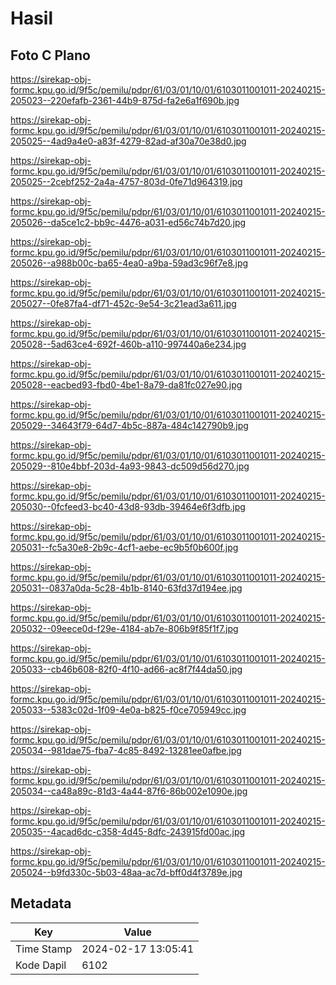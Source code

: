 # Hasil

## Foto C Plano

https://sirekap-obj-formc.kpu.go.id/9f5c/pemilu/pdpr/61/03/01/10/01/6103011001011-20240215-205023--220efafb-2361-44b9-875d-fa2e6a1f690b.jpg

https://sirekap-obj-formc.kpu.go.id/9f5c/pemilu/pdpr/61/03/01/10/01/6103011001011-20240215-205025--4ad9a4e0-a83f-4279-82ad-af30a70e38d0.jpg

https://sirekap-obj-formc.kpu.go.id/9f5c/pemilu/pdpr/61/03/01/10/01/6103011001011-20240215-205025--2cebf252-2a4a-4757-803d-0fe71d964319.jpg

https://sirekap-obj-formc.kpu.go.id/9f5c/pemilu/pdpr/61/03/01/10/01/6103011001011-20240215-205026--da5ce1c2-bb9c-4476-a031-ed56c74b7d20.jpg

https://sirekap-obj-formc.kpu.go.id/9f5c/pemilu/pdpr/61/03/01/10/01/6103011001011-20240215-205026--a988b00c-ba65-4ea0-a9ba-59ad3c96f7e8.jpg

https://sirekap-obj-formc.kpu.go.id/9f5c/pemilu/pdpr/61/03/01/10/01/6103011001011-20240215-205027--0fe87fa4-df71-452c-9e54-3c21ead3a611.jpg

https://sirekap-obj-formc.kpu.go.id/9f5c/pemilu/pdpr/61/03/01/10/01/6103011001011-20240215-205028--5ad63ce4-692f-460b-a110-997440a6e234.jpg

https://sirekap-obj-formc.kpu.go.id/9f5c/pemilu/pdpr/61/03/01/10/01/6103011001011-20240215-205028--eacbed93-fbd0-4be1-8a79-da81fc027e90.jpg

https://sirekap-obj-formc.kpu.go.id/9f5c/pemilu/pdpr/61/03/01/10/01/6103011001011-20240215-205029--34643f79-64d7-4b5c-887a-484c142790b9.jpg

https://sirekap-obj-formc.kpu.go.id/9f5c/pemilu/pdpr/61/03/01/10/01/6103011001011-20240215-205029--810e4bbf-203d-4a93-9843-dc509d56d270.jpg

https://sirekap-obj-formc.kpu.go.id/9f5c/pemilu/pdpr/61/03/01/10/01/6103011001011-20240215-205030--0fcfeed3-bc40-43d8-93db-39464e6f3dfb.jpg

https://sirekap-obj-formc.kpu.go.id/9f5c/pemilu/pdpr/61/03/01/10/01/6103011001011-20240215-205031--fc5a30e8-2b9c-4cf1-aebe-ec9b5f0b600f.jpg

https://sirekap-obj-formc.kpu.go.id/9f5c/pemilu/pdpr/61/03/01/10/01/6103011001011-20240215-205031--0837a0da-5c28-4b1b-8140-63fd37d194ee.jpg

https://sirekap-obj-formc.kpu.go.id/9f5c/pemilu/pdpr/61/03/01/10/01/6103011001011-20240215-205032--09eece0d-f29e-4184-ab7e-806b9f85f1f7.jpg

https://sirekap-obj-formc.kpu.go.id/9f5c/pemilu/pdpr/61/03/01/10/01/6103011001011-20240215-205033--cb46b608-82f0-4f10-ad66-ac8f7f44da50.jpg

https://sirekap-obj-formc.kpu.go.id/9f5c/pemilu/pdpr/61/03/01/10/01/6103011001011-20240215-205033--5383c02d-1f09-4e0a-b825-f0ce705949cc.jpg

https://sirekap-obj-formc.kpu.go.id/9f5c/pemilu/pdpr/61/03/01/10/01/6103011001011-20240215-205034--981dae75-fba7-4c85-8492-13281ee0afbe.jpg

https://sirekap-obj-formc.kpu.go.id/9f5c/pemilu/pdpr/61/03/01/10/01/6103011001011-20240215-205034--ca48a89c-81d3-4a44-87f6-86b002e1090e.jpg

https://sirekap-obj-formc.kpu.go.id/9f5c/pemilu/pdpr/61/03/01/10/01/6103011001011-20240215-205035--4acad6dc-c358-4d45-8dfc-243915fd00ac.jpg

https://sirekap-obj-formc.kpu.go.id/9f5c/pemilu/pdpr/61/03/01/10/01/6103011001011-20240215-205024--b9fd330c-5b03-48aa-ac7d-bff0d4f3789e.jpg


## Metadata

| Key        | Value               |
| ---------- | ------------------- |
| Time Stamp | 2024-02-17 13:05:41 |
| Kode Dapil | 6102                |



